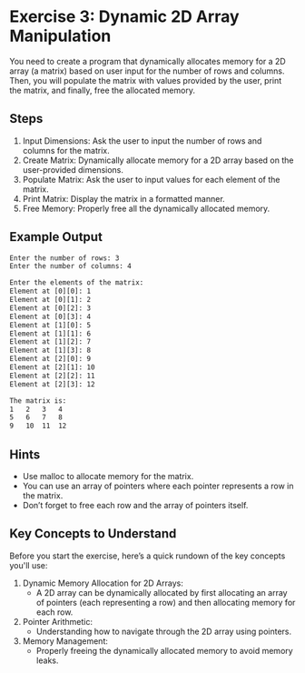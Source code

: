 # Exercise 3: Dynamic 2D Array Manipulation

You need to create a program that dynamically allocates memory for a 2D array (a matrix)
based on user input for the number of rows and columns. Then, you will populate the matrix
with values provided by the user, print the matrix, and finally, free the allocated
memory.

## Steps

1. Input Dimensions: Ask the user to input the number of rows and columns for the matrix.
1. Create Matrix: Dynamically allocate memory for a 2D array based on the user-provided
   dimensions.
1. Populate Matrix: Ask the user to input values for each element of the matrix.
1. Print Matrix: Display the matrix in a formatted manner.
1. Free Memory: Properly free all the dynamically allocated memory.

## Example Output

```txt
Enter the number of rows: 3
Enter the number of columns: 4

Enter the elements of the matrix:
Element at [0][0]: 1
Element at [0][1]: 2
Element at [0][2]: 3
Element at [0][3]: 4
Element at [1][0]: 5
Element at [1][1]: 6
Element at [1][2]: 7
Element at [1][3]: 8
Element at [2][0]: 9
Element at [2][1]: 10
Element at [2][2]: 11
Element at [2][3]: 12

The matrix is:
1   2   3   4
5   6   7   8
9   10  11  12
```

## Hints

- Use malloc to allocate memory for the matrix.
- You can use an array of pointers where each pointer represents a row in the matrix.
- Don’t forget to free each row and the array of pointers itself.

## Key Concepts to Understand

Before you start the exercise, here’s a quick rundown of the key concepts you'll use:

1. Dynamic Memory Allocation for 2D Arrays:
    - A 2D array can be dynamically allocated by first allocating an array of pointers
      (each representing a row) and then allocating memory for each row.
1. Pointer Arithmetic:
    - Understanding how to navigate through the 2D array using pointers.
1. Memory Management:
    - Properly freeing the dynamically allocated memory to avoid memory leaks.
